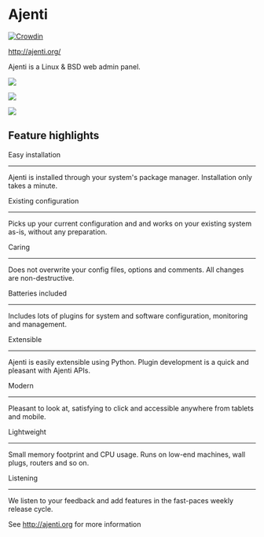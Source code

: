 Ajenti
======

[![Crowdin](https://crowdin.net/badges/ajenti/localized.png)](https://crowdin.net/project/ajenti)

http://ajenti.org/

Ajenti is a Linux & BSD web admin panel.

![](http://ajenti.org/static/home/img/screens/ajenti/1.png)

![](http://ajenti.org/static/home/img/screens/ajenti/2.png)

![](http://ajenti.org/static/home/img/screens/ajenti/3.png)

Feature highlights
------------------

Easy installation
*****************

Ajenti is installed through your system's package manager. Installation only takes a minute.

Existing configuration
*****************

Picks up your current configuration and and works on your existing system as-is, without any preparation.

Caring
*****************

Does not overwrite your config files, options and comments. All changes are non-destructive.

Batteries included
*****************

Includes lots of plugins for system and software configuration, monitoring and management.

Extensible
*****************

Ajenti is easily extensible using Python. Plugin development is a quick and pleasant with Ajenti APIs.

Modern
*****************

Pleasant to look at, satisfying to click and accessible anywhere from tablets and mobile.

Lightweight
*****************

Small memory footprint and CPU usage. Runs on low-end machines, wall plugs, routers and so on.

Listening
*****************

We listen to your feedback and add features in the fast-paces weekly release cycle.


See http://ajenti.org for more information